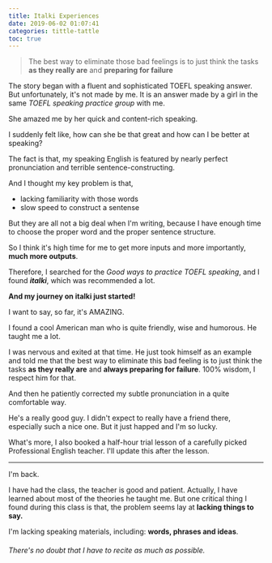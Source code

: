 ```yaml
---
title: Italki Experiences
date: 2019-06-02 01:07:41
categories: tittle-tattle
toc: true
---
```


> The best way to eliminate those bad feelings is to just think the tasks **as they really are** and **preparing for failure**

The story began with a fluent and sophisticated TOEFL speaking answer. But unfortunately, it's not made by me. It is an answer made by a girl in the same *TOEFL speaking practice group* with me. 

She amazed me by her quick and content-rich speaking. 

I suddenly felt like, how can she be that great and how can I be better at speaking?

The fact is that, my speaking English is featured by nearly perfect pronunciation and terrible sentence-constructing. 

And I thought my key problem is that,

- lacking familiarity with those words
- slow speed to construct a sentense

But they are all not a big deal when I'm writing, because I have enough time to choose the proper word and the proper sentence structure.

So I think it's high time for me to get more inputs and more importantly, **much more outputs**.

Therefore, I searched for the *Good ways to practice TOEFL speaking*, and I found *__italki__*, which was recommended a lot.

**And my journey on italki just started!**

I want to say, so far, it's AMAZING.

I found a cool American man who is quite friendly, wise and humorous. He taught me a lot.

I was nervous and exited at that time. He just took himself as an example and told me that the best way to eliminate this bad feeling is to just think the tasks **as they really are** and **always preparing for failure**. 100% wisdom, I respect him for that.

And then he patiently corrected my subtle pronunciation in a quite comfortable way.

He's a really good guy. I didn't expect to really have a friend there, especially such a nice one. But it just happed and I'm so lucky.

What's more, I also booked a half-hour trial lesson of a carefully picked Professional English teacher. I'll update this after the lesson. 

------

I'm back.

I have had the class, the teacher is good and patient. Actually, I have learned about most of the theories he taught me. But one critical thing I found during this class is that, the problem seems lay at **lacking things to say.**

I'm lacking speaking materials, including: **words, phrases and ideas**.

###### There's no doubt that I have to recite as much as possible.